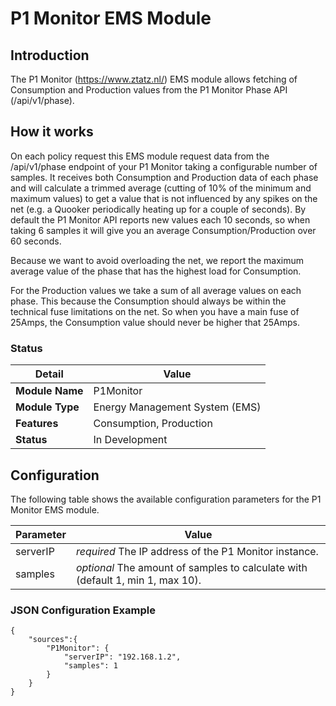 # P1 Monitor EMS Module

## Introduction

The P1 Monitor (https://www.ztatz.nl/) EMS module allows fetching of Consumption and Production values from the P1 Monitor Phase API (/api/v1/phase).

## How it works

On each policy request this EMS module request data from the /api/v1/phase endpoint of your P1 Monitor taking a configurable number of samples. It receives both Consumption and Production data of each phase and will calculate a trimmed average (cutting of 10% of the minimum and maximum values) to get a value that is not influenced by any spikes on the net (e.g. a Quooker periodically heating up for a couple of seconds). By default the P1 Monitor API reports new values each 10 seconds, so when taking 6 samples it will give you an average Consumption/Production over 60 seconds.

Because we want to avoid overloading the net, we report the maximum average value of the phase that has the highest load for Consumption.

For the Production values we take a sum of all average values on each phase. This because the Consumption should always be within the technical fuse limitations on the net. So when you have a main fuse of 25Amps, the Consumption value should never be higher that 25Amps.

### Status

| Detail          | Value                          |
| --------------- | ------------------------------ |
| **Module Name** | P1Monitor                      |
| **Module Type** | Energy Management System (EMS) |
| **Features**    | Consumption, Production        |
| **Status**      | In Development                 |

## Configuration

The following table shows the available configuration parameters for the P1 Monitor EMS module.

| Parameter   | Value         |
| ----------- | ------------- |
| serverIP    | *required* The IP address of the P1 Monitor instance. |
| samples     | *optional* The amount of samples to calculate with (default 1, min 1, max 10). |

### JSON Configuration Example

```
{
    "sources":{
        "P1Monitor": {
            "serverIP": "192.168.1.2",
            "samples": 1
        }
    }
}
```
